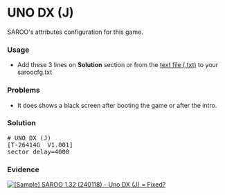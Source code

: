 # UNO DX (J)

SAROO's attributes configuration for this game.

### Usage

- Add these 3 lines on **Solution** section or from the [text file (.txt)](./config.txt) to your saroocfg.txt

### Problems

- It does shows a black screen after booting the game or after the intro.

### Solution

<pre># UNO DX (J)
[T-26414G  V1.001]
sector_delay=4000</pre>

### Evidence

[![[Sample] SAROO 1.32 (240118) - Uno DX (J) = Fixed?](https://img.youtube.com/vi/uJZ8sotm9Wg/0.jpg)](https://youtu.be/uJZ8sotm9Wg)
